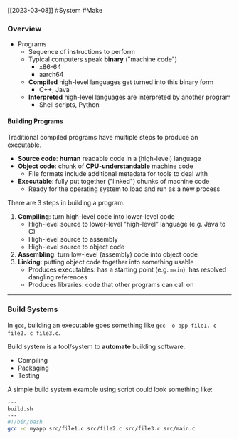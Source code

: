 [[2023-03-08]] #System #Make

### Overview
- Programs
	- Sequence of instructions to perform
	- Typical computers speak **binary** ("machine code")
		- x86-64
		- aarch64
	- **Compiled** high-level languages get turned into this binary form
		- C++, Java
	- **Interpreted** high-level languages are interpreted by another program
		- Shell scripts, Python

#### Building Programs
Traditional compiled programs have multiple steps to produce an executable.
- **Source code**: **human** readable code in a (high-level) language
- **Object code**: chunk of **CPU-understandable** machine code
	- File formats include additional metadata for tools to deal with
- **Executable**: fully put together ("linked") chunks of machine code
	- Ready for the operating system to load and run as a new process

There are 3 steps in building a program.
1. **Compiling**: turn high-level code into lower-level code
	- High-level source to lower-level "high-level" language (e.g. Java to C)
	- High-level source to assembly
	- High-level source to object code
2. **Assembling**: turn low-level (assembly) code into object code
3. **Linking**: putting object code together into something usable
	- Produces executables: has a starting point (e.g. `main`), has resolved dangling references
	- Produces libraries: code that other programs can call on

---

### Build Systems
In `gcc`, building an executable goes something like `gcc -o app file1. c file2. c file3.c`.

Build system is a tool/system to **automate** building software.
- Compiling
- Packaging
- Testing

A simple build system example using script could look something like:
```bash
---  
build.sh  
---  
#!/bin/bash  
gcc -o myapp src/file1.c src/file2.c src/file3.c src/main.c
```

